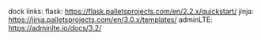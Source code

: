 dock links:
flask: https://flask.palletsprojects.com/en/2.2.x/quickstart/
jinja: https://jinja.palletsprojects.com/en/3.0.x/templates/
adminLTE: https://adminlte.io/docs/3.2/